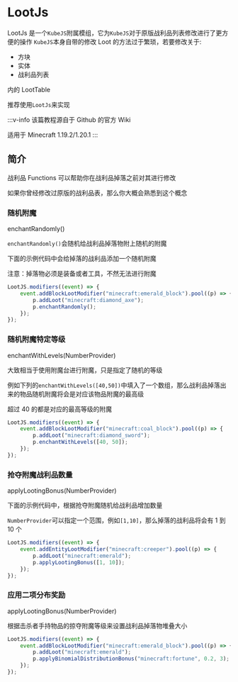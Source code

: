 # LootJs

LootJs 是一个`KubeJS`附属模组，它为`KubeJS`对于原版战利品列表修改进行了更方便的操作
`KubeJS`本身自带的修改 Loot 的方法过于繁琐，若要修改关于:

-   方块
-   实体
-   战利品列表

内的 LootTable

推荐使用`LootJs`来实现

:::v-info
该篇教程源自于 Github 的官方 Wiki

适用于 Minecraft 1.19.2/1.20.1
:::

## 简介

战利品 Functions 可以帮助你在战利品掉落之前对其进行修改

如果你曾经修改过原版的战利品表，那么你大概会熟悉到这个概念

### 随机附魔

enchantRandomly()

`enchantRandomly()`会随机给战利品掉落物附上随机的附魔

下面的示例代码中会给掉落的战利品添加一个随机附魔

注意：掉落物必须是装备或者工具，不然无法进行附魔

```js
LootJS.modifiers((event) => {
    event.addBlockLootModifier("minecraft:emerald_block").pool((p) => {
        p.addLoot("minecraft:diamond_axe");
        p.enchantRandomly();
    });
});
```

### 随机附魔特定等级

enchantWithLevels(NumberProvider)

大致相当于使用附魔台进行附魔，只是指定了随机的等级

例如下列的`enchantWithLevels([40,50])`中填入了一个数组，那么战利品掉落出来的物品随机附魔将会是对应该物品附魔的最高级

超过 40 的都是对应的最高等级的附魔

```js
LootJS.modifiers((event) => {
    event.addBlockLootModifier("minecraft:coal_block").pool((p) => {
        p.addLoot("minecraft:diamond_sword");
        p.enchantWithLevels([40, 50]);
    });
});
```

### 抢夺附魔战利品数量

applyLootingBonus(NumberProvider)

下面的示例代码中，根据抢夺附魔随机给战利品增加数量

`NumberProvider`可以指定一个范围，例如`[1,10]`，那么掉落的战利品将会有 1 到 10 个

```js
LootJS.modifiers((event) => {
    event.addEntityLootModifier("minecraft:creeper").pool((p) => {
        p.addLoot("minecraft:emerald");
        p.applyLootingBonus([1, 10]);
    });
});
```

### 应用二项分布奖励

applyLootingBonus(NumberProvider)

根据击杀者手持物品的掠夺附魔等级来设置战利品掉落物堆叠大小

```js
LootJS.modifiers((event) => {
    event.addBlockLootModifier("minecraft:emerald_block").pool((p) => {
        p.addLoot("minecraft:emerald");
        p.applyBinomialDistributionBonus("minecraft:fortune", 0.2, 3);
    });
});
```
